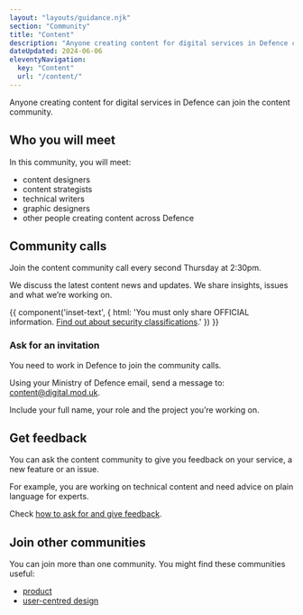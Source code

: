```yaml
---
layout: "layouts/guidance.njk"
section: "Community"
title: "Content"
description: "Anyone creating content for digital services in Defence can join the content community. Find out how to get involved."
dateUpdated: 2024-06-06
eleventyNavigation:
  key: "Content"
  url: "/content/"
---
```


Anyone creating content for digital services in Defence can join the content community. 

## Who you will meet

In this community, you will meet:

- content designers
- content strategists 
- technical writers 
- graphic designers
- other people creating content across Defence

## Community calls

Join the content community call every second Thursday at 2:30pm.

We discuss the latest content news and updates. We share insights, issues and what we’re working on. 

{{ component('inset-text', {
  html: 'You must only share OFFICIAL information. <a href="/security-classifications/">Find out about security classifications</a>.'
}) }}

### Ask for an invitation

You need to work in Defence to join the community calls.

Using your Ministry of Defence email, send a message to: [content@digital.mod.uk](mailto:content@digital.mod.uk?subject=Join%20content%20community%20calls). 

Include your full name, your role and the project you’re working on.

## Get feedback

You can ask the content community to give you feedback on your service, a new feature or an issue. 

For example, you are working on technical content and need advice on plain language for experts.

Check [how to ask for and give feedback](/your-community/ask-for-and-give-feedback).

## Join other communities 

You can join more than one community. You might find these communities useful: 

- [product](/your-community/product)
- [user-centred design](/your-community/user-centred-design)
